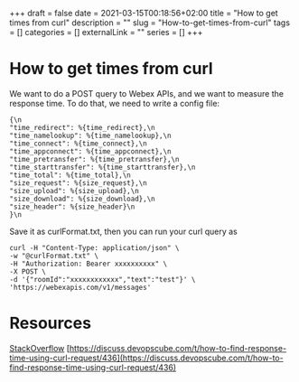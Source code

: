 +++ 
draft = false
date = 2021-03-15T00:18:56+02:00
title = "How to get times from curl"
description = ""
slug = "How-to-get-times-from-curl" 
tags = []
categories = []
externalLink = ""
series = []
+++


# How to get times from curl

We want to do a POST query to Webex APIs, and we want to measure the response time. To do that, we need to write a config file:

```
{\n
"time_redirect": %{time_redirect},\n
"time_namelookup": %{time_namelookup},\n
"time_connect": %{time_connect},\n
"time_appconnect": %{time_appconnect},\n
"time_pretransfer": %{time_pretransfer},\n
"time_starttransfer": %{time_starttransfer},\n
"time_total": %{time_total},\n
"size_request": %{size_request},\n
"size_upload": %{size_upload},\n
"size_download": %{size_download},\n
"size_header": %{size_header}\n
}\n
```

Save it as curlFormat.txt, then you can run your curl query as

```
curl -H "Content-Type: application/json" \
-w "@curlFormat.txt" \
-H "Authorization: Bearer xxxxxxxxxx" \
-X POST \
-d '{"roomId":"xxxxxxxxxxxx","text":"test"}' \
'https://webexapis.com/v1/messages'
```

# Resources
[StackOverflow](https://stackoverflow.com/questions/18215389/how-do-i-measure-request-and-response-times-at-once-using-curl)
[https://discuss.devopscube.com/t/how-to-find-response-time-using-curl-request/436](https://discuss.devopscube.com/t/how-to-find-response-time-using-curl-request/436)
